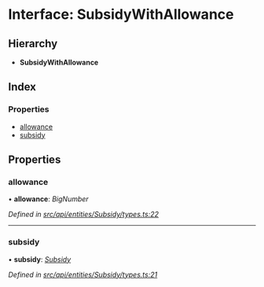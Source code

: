 # Interface: SubsidyWithAllowance

## Hierarchy

* **SubsidyWithAllowance**

## Index

### Properties

* [allowance](subsidywithallowance.md#allowance)
* [subsidy](subsidywithallowance.md#subsidy)

## Properties

###  allowance

• **allowance**: *BigNumber*

*Defined in [src/api/entities/Subsidy/types.ts:22](https://github.com/PolymathNetwork/polymesh-sdk/blob/31a16a34/src/api/entities/Subsidy/types.ts#L22)*

___

###  subsidy

• **subsidy**: *[Subsidy](../classes/subsidy.md)*

*Defined in [src/api/entities/Subsidy/types.ts:21](https://github.com/PolymathNetwork/polymesh-sdk/blob/31a16a34/src/api/entities/Subsidy/types.ts#L21)*
